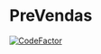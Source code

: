 # PreVendas

[![CodeFactor](https://www.codefactor.io/repository/github/flpoli/prevendas/badge)](https://www.codefactor.io/repository/github/flpoli/prevendas)
